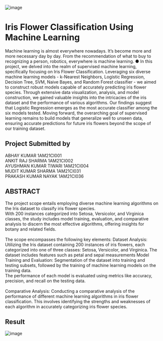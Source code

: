 ![image](https://github.com/abhayku2002/Iris-flower-classification-using-machine-learning/assets/34162485/8aa02cf7-5ad7-4c5a-bc1b-9d52b5cc9989)
# Iris Flower Classification Using Machine Learning <br/>
Machine learning is almost everywhere nowadays. It’s become more and more necessary day by day. From the recommendation of what to buy to recognizing a person, robotics, everywhere is machine learning. ●	In this project, we delved into the realm of supervised machine learning, specifically focusing on Iris Flower Classification. Leveraging six diverse machine learning models - k-Nearest Neighbors, Logistic Regression, Decision Tree, SVM, Naive Bayes, and Random Forest classifier - we aimed to construct robust models capable of accurately predicting iris flower species. Through extensive data visualization, analysis, and model construction, we gained valuable insights into the intricacies of the iris dataset and the performance of various algorithms. Our findings suggest that Logistic Regression emerges as the most accurate classifier among the six models tested. Moving forward, the overarching goal of supervised learning remains to build models that generalize well to unseen data, ensuring accurate predictions for future iris flowers beyond the scope of our training dataset. <br/>
## Project Submitted by  <br/>
ABHAY KUMAR 1AM21CI001 <br/>
ANKIT RAJ SHARMA	1AM21CI002  <br/>
AYUSHMAN KUMAR TIWARI	1AM21CI004  <br/>
MUDIT KUMAR SHARMA 1AM21CI031 <br/>
PRAKASH KUMAR NAYAK	1AM21CI036  <br/>
 



## ABSTRACT <br>
The project scope entails employing diverse machine learning algorithms on the Iris dataset to classify iris flower species. <br/>
With 200 instances categorized into Setosa, Versicolor, and Virginica classes, the study includes model training, evaluation, and comparative analysis to discern the most effective algorithms, offering insights for botany and related fields. <br/> <br/>
The scope encompasses the following key elements: 
Dataset Analysis: Utilizing the Iris dataset containing 200 instances of iris flowers, each categorized into one of three classes: Setosa, Versicolor, and Virginica. The dataset includes features such as petal and sepal measurements
Model Training and Evaluation: Segmentation of the dataset into training and testing subsets, followed by the training of machine learning models on the training data. <br/>
The performance of each model is evaluated using metrics like accuracy, precision, and recall on the testing data.<br/> <br/>
Comparative Analysis: Conducting a comparative analysis of the performance of different machine learning algorithms in iris flower classification. 
This involves identifying the strengths and weaknesses of each algorithm in accurately categorizing iris flower species.<br/>

## Result <br/>
![image](https://github.com/abhayku2002/Iris-flower-classification-using-machine-learning/assets/34162485/766fd743-f54c-4bff-a07f-b5ed62569a39)
